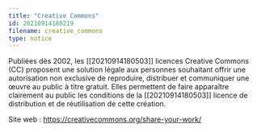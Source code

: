 ```yaml
---
title: "Creative Commons"
id: 20210914180219
filename: creative_commons
type: notice
---
```


Publiées dès 2002, les [[20210914180503]] licences Creative Commons (CC) proposent une solution légale aux personnes souhaitant offrir une autorisation non exclusive de reproduire, distribuer et communiquer une œuvre au public à titre gratuit. Elles permettent de faire apparaître clairement au public les conditions de la [[20210914180503]] licence de distribution et de réutilisation de cette création.

Site web : <https://creativecommons.org/share-your-work/>

